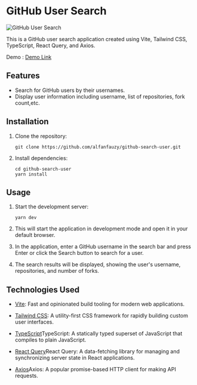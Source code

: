 # GitHub User Search

![GitHub User Search](https://i.ibb.co/fG8BS49/Screen-Shot-2023-06-02-at-23-22-00.png)

This is a GitHub user search application created using Vite, Tailwind CSS, TypeScript, React Query, and Axios.

Demo : [Demo Link](https://github-search-user-theta.vercel.app/)

## Features

-   Search for GitHub users by their usernames.
-   Display user information including username, list of repositories, fork count,etc.

## Installation

1. Clone the repository:

    ```shell
    git clone https://github.com/alfanfauzy/github-search-user.git

    ```

2. Install dependencies:

    ```shell
    cd github-search-user
    yarn install
    ```

## Usage

1. Start the development server:

    ```shell
    yarn dev

    ```

2. This will start the application in development mode and open it in your default browser.

3. In the application, enter a GitHub username in the search bar and press Enter or click the Search button to search for a user.

4. The search results will be displayed, showing the user's username, repositories, and number of forks.

## Technologies Used

-   [Vite](https://vitejs.dev/): Fast and opinionated build tooling for modern web applications.

-   [Tailwind CSS](https://tailwindcss.com/): A utility-first CSS framework for rapidly building custom user interfaces.
-   [TypeScript](https://www.typescriptlang.org/)TypeScript: A statically typed superset of JavaScript that compiles to plain JavaScript.
-   [React Query](https://react-query.tanstack.com/)React Query: A data-fetching library for managing and synchronizing server state in React applications.
-   [Axios](https://axios-http.com/)Axios: A popular promise-based HTTP client for making API requests.
